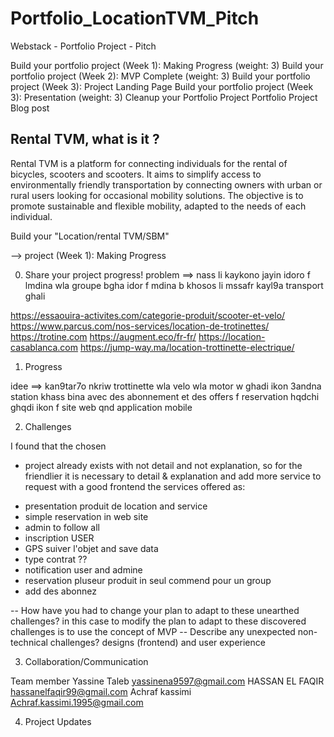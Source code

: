 # Portfolio_LocationTVM_Pitch

Webstack - Portfolio Project - Pitch

Build your portfolio project (Week 1): Making Progress (weight: 3)
Build your portfolio project (Week 2): MVP Complete (weight: 3)
Build your portfolio project (Week 3): Project Landing Page
Build your portfolio project (Week 3): Presentation (weight: 3)
Cleanup your Portfolio Project
Portfolio Project Blog post

## Rental TVM, what is it ?

Rental TVM is a platform for connecting individuals for the rental of bicycles, scooters and scooters. It aims to simplify access to environmentally friendly transportation by connecting owners with urban or rural users looking for occasional mobility solutions. The objective is to promote sustainable and flexible mobility, adapted to the needs of each individual. 

Build your "Location/rental TVM/SBM"

--> project (Week 1): Making Progress

0. Share your project progress!
   problem ==> nass li kaykono jayin idoro f lmdina wla groupe bgha idor f mdina b khosos li mssafr kayl9a transport ghali

https://essaouira-activites.com/categorie-produit/scooter-et-velo/
https://www.parcus.com/nos-services/location-de-trotinettes/
https://trotine.com
https://augment.eco/fr-fr/
https://location-casablanca.com
https://jump-way.ma/location-trottinette-electrique/

1. Progress

idee ==>
kan9tar7o nkriw trottinette wla velo wla motor w ghadi ikon 3andna station khass bina avec des abonnement et des offers f reservation hqdchi ghqdi ikon f site web qnd application mobile

2. Challenges

I found that the chosen

- project already exists with not detail and not explanation,
  so for the friendlier it is necessary to detail & explanation and add more service to request with a good frontend
  the services offered as:

* presentation produit de location and service
* simple reservation in web site
* admin to follow all
* inscription USER
* GPS suiver l'objet and save data
* type contrat ??
* notification user and admine
* reservation pluseur produit in seul commend pour un group
* add des abonnez

-- How have you had to change your plan to adapt to these unearthed challenges?
in this case to modify the plan to adapt to these discovered challenges is to use the concept of MVP
-- Describe any unexpected non-technical challenges?
designs (frontend) and user experience

3. Collaboration/Communication

Team member
Yassine Taleb yassinena9597@gmail.com
HASSAN EL FAQIR hassanelfaqir99@gmail.com
Achraf kassimi Achraf.kassimi.1995@gmail.com

4. Project Updates
